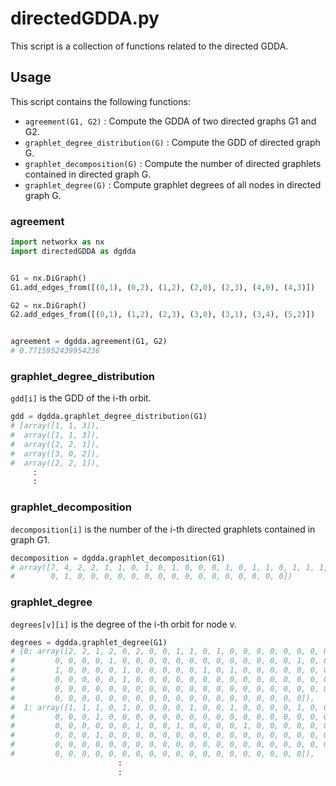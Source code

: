 # directedGDDA.py

This script is a collection of functions related to the directed GDDA.



## Usage

This script contains the following functions:

- `agreement(G1, G2)` : Compute the GDDA of two directed graphs G1 and G2.
- `graphlet_degree_distribution(G)` : Compute the GDD of directed graph G.
- `graphlet_decomposition(G)` : Compute the number of directed graphlets contained in directed graph G.
- `graphlet_degree(G)` : Compute graphlet degrees of all nodes in directed graph G.


### agreement

```python
import networkx as nx
import directedGDDA as dgdda


G1 = nx.DiGraph()
G1.add_edges_from([(0,1), (0,2), (1,2), (2,0), (2,3), (4,0), (4,3)])

G2 = nx.DiGraph()
G2.add_edges_from([(0,1), (1,2), (2,3), (3,0), (3,1), (3,4), (5,2)])


agreement = dgdda.agreement(G1, G2)
# 0.7715952439954236
```


### graphlet_degree_distribution

`gdd[i]` is the GDD of the i-th orbit.

```python
gdd = dgdda.graphlet_degree_distribution(G1)
# [array([1, 1, 3]),
#  array([1, 1, 3]),
#  array([2, 2, 1]),
#  array([3, 0, 2]),
#  array([2, 2, 1]),
     :
     :
```


### graphlet_decomposition

`decomposition[i]` is the number of the i-th directed graphlets contained in graph G1.

```python
decomposition = dgdda.graphlet_decomposition(G1)
# array([7, 4, 2, 2, 1, 1, 0, 1, 0, 1, 0, 0, 0, 1, 0, 1, 1, 0, 1, 1, 1, 0,
#        0, 1, 0, 0, 0, 0, 0, 0, 0, 0, 0, 0, 0, 0, 0, 0, 0, 0])
```


### graphlet_degree

`degrees[v][i]` is the degree of the i-th orbit for node v.

```python
degrees = dgdda.graphlet_degree(G1)
# {0: array([2, 2, 1, 2, 0, 2, 0, 0, 1, 1, 0, 1, 0, 0, 0, 0, 0, 0, 0, 0, 0, 0,
#         0, 0, 0, 0, 1, 0, 0, 0, 0, 0, 0, 0, 0, 0, 0, 0, 0, 0, 1, 0, 0, 0,
#         1, 0, 0, 0, 0, 1, 0, 0, 0, 0, 0, 1, 0, 1, 0, 0, 0, 0, 0, 0, 0, 0,
#         0, 0, 0, 0, 0, 1, 0, 0, 0, 0, 0, 0, 0, 0, 0, 0, 0, 0, 0, 0, 0, 0,
#         0, 0, 0, 0, 0, 0, 0, 0, 0, 0, 0, 0, 0, 0, 0, 0, 0, 0, 0, 0, 0, 0,
#         0, 0, 0, 0, 0, 0, 0, 0, 0, 0, 0, 0, 0, 0, 0, 0, 0, 0, 0]),
#  1: array([1, 1, 1, 0, 1, 0, 0, 0, 0, 1, 0, 0, 1, 0, 0, 0, 0, 1, 0, 0, 0, 0,
#         0, 0, 0, 1, 0, 0, 0, 0, 0, 0, 0, 0, 0, 0, 0, 0, 0, 0, 0, 0, 0, 0,
#         0, 0, 0, 0, 0, 0, 1, 0, 0, 1, 0, 0, 0, 0, 1, 0, 0, 0, 0, 0, 0, 0,
#         0, 0, 0, 1, 0, 0, 0, 0, 0, 0, 0, 0, 0, 0, 0, 0, 0, 0, 0, 0, 0, 0,
#         0, 0, 0, 0, 0, 0, 0, 0, 0, 0, 0, 0, 0, 0, 0, 0, 0, 0, 0, 0, 0, 0,
#         0, 0, 0, 0, 0, 0, 0, 0, 0, 0, 0, 0, 0, 0, 0, 0, 0, 0, 0]),
                        :
                        :
```
